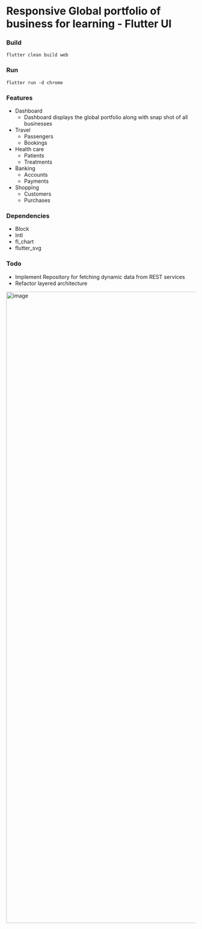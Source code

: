 # Responsive Global portfolio of business for learning - Flutter UI
### Build
```shell
flutter clean build web
```
### Run
```shell
flutter run -d chrome
```

### Features 
- Dashboard
  - Dashboard displays the global portfolio along with snap shot of all businesses
- Travel 
  - Passengers
  - Bookings
- Health care
  - Patients
  - Treatments
- Banking
  - Accounts
  - Payments
- Shopping
  - Customers
  - Purchases

### Dependencies
- Block
- Intl
- fl_chart
- flutter_svg

### Todo
- Implement Repository for fetching dynamic data from REST services
- Refactor layered architecture

<img width="1680" alt="image" src="https://user-images.githubusercontent.com/1712742/228355446-42cf71ae-1be0-49dc-86d1-5403308ea741.png">
